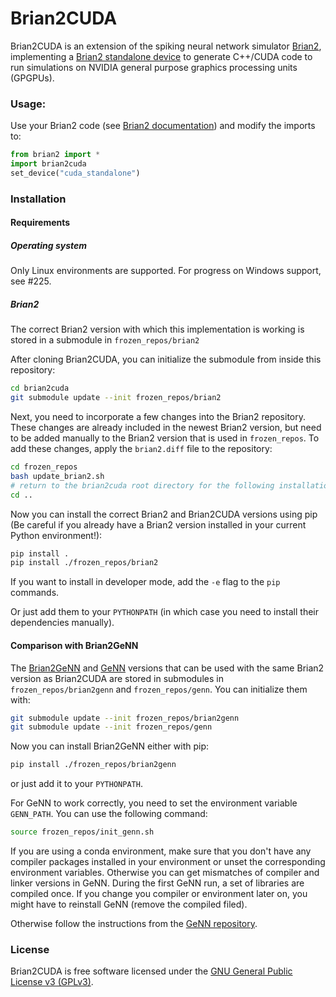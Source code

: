 
Brian2CUDA
==========

Brian2CUDA is an extension of the spiking neural network simulator [Brian2](https://github.com/brian-team/brian2), implementing a [Brian2 standalone device](http://brian2.readthedocs.io/en/stable/developer/devices.html) to generate C++/CUDA code to run simulations on NVIDIA general purpose graphics processing units (GPGPUs).

### Usage: 
Use your Brian2 code (see [Brian2 documentation](http://brian2.readthedocs.io/en/stable/index.html)) and modify the imports to:
```python
from brian2 import *
import brian2cuda
set_device("cuda_standalone")
```

### Installation
#### Requirements

##### Operating system
Only Linux environments are supported. For progress on Windows support, see #225.

##### Brian2
The correct Brian2 version with which this implementation is working is stored in a submodule in `frozen_repos/brian2` 

After cloning Brian2CUDA, you can initialize the submodule from inside this repository:

```bash
cd brian2cuda
git submodule update --init frozen_repos/brian2
```

Next, you need to incorporate a few changes into the Brian2 repository. These
changes are already included in the newest Brian2 version, but need to be
added manually to the Brian2 version that is used in `frozen_repos`. To add
these changes, apply the `brian2.diff` file to the repository:
```bash
cd frozen_repos
bash update_brian2.sh
# return to the brian2cuda root directory for the following installation
cd ..
```

Now you can install the correct Brian2 and Brian2CUDA versions using pip (Be careful if you already have a Brian2 version installed in your current Python environment!):
```bash
pip install .
pip install ./frozen_repos/brian2
```

If you want to install in developer mode, add the `-e` flag to the `pip` commands.

Or just add them to your `PYTHONPATH` (in which case you need to install their dependencies manually).

#### Comparison with Brian2GeNN

The [Brian2GeNN](https://github.com/brian-team/brian2genn) and
[GeNN](https://github.com/genn-team/genn) versions that can be used with the
same Brian2 version as Brian2CUDA are stored in submodules in
`frozen_repos/brian2genn` and `frozen_repos/genn`. You can initialize them
with:
```bash
git submodule update --init frozen_repos/brian2genn
git submodule update --init frozen_repos/genn
```
Now you can install Brian2GeNN either with pip:
```bash
pip install ./frozen_repos/brian2genn
```
or just add it to your `PYTHONPATH`.

For GeNN to work correctly, you need to set the environment variable `GENN_PATH`. You can use the following command:
```bash
source frozen_repos/init_genn.sh
```

If you are using a conda environment, make sure that you don't have any
compiler packages installed in your environment or unset the corresponding
environment variables. Otherwise you can get mismatches of compiler and linker
versions in GeNN. During the first GeNN run, a set of libraries are compiled
once. If you change you compiler or environment later on, you might have to
reinstall GeNN (remove the compiled filed).

Otherwise follow the instructions from the [GeNN repository](https://github.com/genn-team/genn).

### License
Brian2CUDA is free software licensed under the [GNU General Public License v3 (GPLv3)](https://www.gnu.org/licenses/gpl-3.0.en.html).
